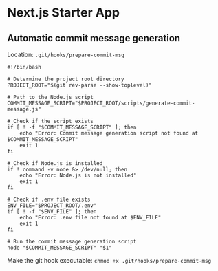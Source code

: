# Next.js Starter App

## Automatic commit message generation

Location: `.git/hooks/prepare-commit-msg`

```
#!/bin/bash

# Determine the project root directory
PROJECT_ROOT="$(git rev-parse --show-toplevel)"

# Path to the Node.js script
COMMIT_MESSAGE_SCRIPT="$PROJECT_ROOT/scripts/generate-commit-message.js"

# Check if the script exists
if [ ! -f "$COMMIT_MESSAGE_SCRIPT" ]; then
    echo "Error: Commit message generation script not found at $COMMIT_MESSAGE_SCRIPT"
    exit 1
fi

# Check if Node.js is installed
if ! command -v node &> /dev/null; then
    echo "Error: Node.js is not installed"
    exit 1
fi

# Check if .env file exists
ENV_FILE="$PROJECT_ROOT/.env"
if [ ! -f "$ENV_FILE" ]; then
    echo "Error: .env file not found at $ENV_FILE"
    exit 1
fi

# Run the commit message generation script
node "$COMMIT_MESSAGE_SCRIPT" "$1"
```

Make the git hook executable:
`chmod +x .git/hooks/prepare-commit-msg`
